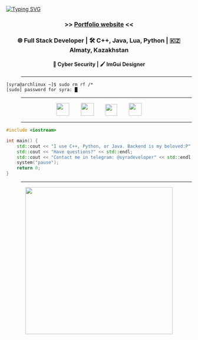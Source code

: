 <a href="https://git.io/typing-svg"><img src="https://readme-typing-svg.demolab.com?font=Inter&weight=700&size=60&pause=1000&color=F7F7F7&center=true&vCenter=true&random=true&width=1020&height=60&lines=Syra+Developer" alt="Typing SVG" /></a>
<h3 align="center">>> <a href="https://syradeveloper.github.io/2501">Portfolio website</a> <<</h3>

<h3 align="center"> 🌐 Full Stack Developer | 🛠️ C++, Java, Lua, Python | 🇰🇿 Almaty, Kazakhstan </h3>
<h4 align="center"> 🔐 Cyber Security | 🖌 ImGui Designer </h4>

> ** **
```
[syra@archlinux ~]$ sudo rm rf /*
[sudo] password for syra: █
```
> ** **

<div align="center">

  [<img src="https://www.svgrepo.com/download/448261/youtube.svg" width="35">](https://www.youtube.com/@SyraDeveloper) &nbsp;&nbsp;&nbsp;&nbsp;&nbsp;&nbsp;
  [<img src="https://www.svgrepo.com/download/353655/discord-icon.svg" width="35">](https://discordapp.com/users/518694588609986572/) &nbsp;&nbsp;&nbsp;&nbsp;&nbsp;&nbsp;
  [<img src="https://logodownload.org/wp-content/uploads/2017/11/telegram-logo-9.png" width="32">](https://t.me/syradeveloper) &nbsp;&nbsp;&nbsp;&nbsp;&nbsp;&nbsp;
  [<img src="https://avatars.githubusercontent.com/u/169077550?s=200&v=4" width="35">](https://github.com/TFZO) 

</div>

> ** **
```cpp
#include <iostream>

int main() {
    std::cout << "I use C++, Python, or Java. Backend is my beloved:P" << std::endl;
    std::cout << "Have questions?" << std::endl;
    std::cout << "Contact me in telegram: @syradeveloper" << std::endl;
    system("pause");
    return 0;
}
```

> ** **

<p align="center" >
    <img src='https://github-readme-stats.vercel.app/api?username=syradeveloper&show_icons=true&theme=tokyonight&rank_icon=github' width='400'>
</p>
